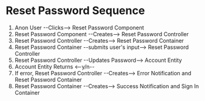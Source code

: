 # Reset Password Sequence

1. Anon User --Clicks--> Reset Password Component
2. Reset Password Component --Creates--> Reset Password Controller
3. Reset Password Controller --Creates--> Reset Password Container
4. Reset Password Container --submits user's input--> Reset Password Controller
5. Reset Password Controller --Updates Password--> Account Entity
6. Account Entity Returns <--y/n--
  1. If error, Reset Password Controller --Creates--> Error Notification and Reset Password Container
7. Reset Password Container --Creates--> Success Notification and Sign In Container
